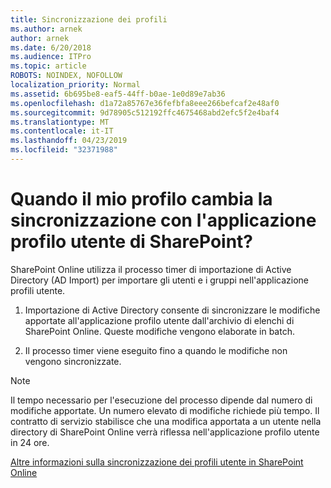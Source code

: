 ```yaml
---
title: Sincronizzazione dei profili
ms.author: arnek
author: arnek
ms.date: 6/20/2018
ms.audience: ITPro
ms.topic: article
ROBOTS: NOINDEX, NOFOLLOW
localization_priority: Normal
ms.assetid: 6b695be8-eaf5-44ff-b0ae-1e0d89e7ab36
ms.openlocfilehash: d1a72a85767e36fefbfa8eee266befcaf2e48af0
ms.sourcegitcommit: 9d78905c512192ffc4675468abd2efc5f2e4baf4
ms.translationtype: MT
ms.contentlocale: it-IT
ms.lasthandoff: 04/23/2019
ms.locfileid: "32371988"
---
```

# <a name="when-do-my-profile-changes-sync-to-the-sharepoint-user-profile-application"></a>Quando il mio profilo cambia la sincronizzazione con l'applicazione profilo utente di SharePoint?

SharePoint Online utilizza il processo timer di importazione di Active Directory (AD Import) per importare gli utenti e i gruppi nell'applicazione profili utente. 
  
1. Importazione di Active Directory consente di sincronizzare le modifiche apportate all'applicazione profilo utente dall'archivio di elenchi di SharePoint Online. Queste modifiche vengono elaborate in batch.
    
2. Il processo timer viene eseguito fino a quando le modifiche non vengono sincronizzate.
    
> [!NOTE]
> Il tempo necessario per l'esecuzione del processo dipende dal numero di modifiche apportate. Un numero elevato di modifiche richiede più tempo. Il contratto di servizio stabilisce che una modifica apportata a un utente nella directory di SharePoint Online verrà riflessa nell'applicazione profilo utente in 24 ore. 
  
[Altre informazioni sulla sincronizzazione dei profili utente in SharePoint Online](https://go.microsoft.com/fwlink/?linkid=875671)
  

